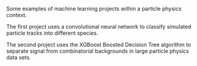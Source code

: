 Some examples of machine learning projects within a particle physics context.

The first project uses a convolutional neural network to classify simulated particle tracks into
different species. 

The second project uses the XGBoost Boosted Decision Tree algorithm to separate signal from combinatorial
backgrounds in large particle physics data sets.
